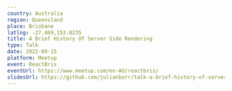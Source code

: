 ```yaml
---
country: Australia
region: Queensland
place: Brisbane
latlng: -27.469,153.0235
title: A Brief History Of Server Side Rendering
type: Talk
date: 2022-09-15
platform: Meetup
event: ReactBris
eventUrl: https://www.meetup.com/en-AU/reactbris/
slidesUrl: https://github.com/julianburr/talk-a-brief-history-of-server-side-rendering
---
```

